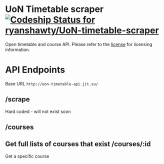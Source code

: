 UoN Timetable scraper [ ![Codeship Status for ryanshawty/UoN-timetable-scraper](https://www.codeship.io/projects/ddf8b800-12a5-0132-1473-12da9d47e71d/status)](https://www.codeship.io/projects/33248)
====
Open timetable and course API. Please refer to the [license](LICENSE) for licensing information.

API Endpoints
====
Base URL
``http://uon-timetable-api.jit.su/``

/scrape
---
Hard coded - will not exist soon

/courses
---
Get full lists of courses that exist
/courses/:id
---
Get a specific course